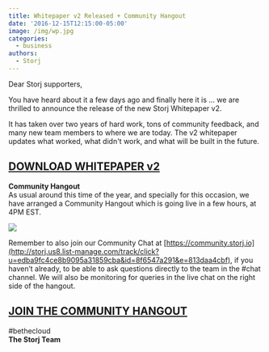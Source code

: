 ```yaml
---
title: Whitepaper v2 Released + Community Hangout
date: '2016-12-15T12:15:00-05:00'
image: /img/wp.jpg
categories:
  - business
authors:
  - Storj
---
```

Dear Storj supporters,

You have heard about it a few days ago and finally here it is ... we are thrilled to announce the release of the new Storj Whitepaper v2.  
  
<!--more-->

  
It has taken over two years of hard work, tons of community feedback, and many new team members to where we are today. The v2 whitepaper updates what worked, what didn't work, and what will be built in the future.

  

**[DOWNLOAD WHITEPAPER v2](https://storj.io/storj.pdf)**
--------------------------------------------------------

**Community Hangout**  
As usual around this time of the year, and specially for this occasion, we have arranged a Community Hangout which is going live in a few hours, at 4PM EST.  
  

![](img/comhang.jpg)

  
Remember to also join our Community Chat at [https://community.storj.io](http://storj.us8.list-manage.com/track/click?u=edba9fc4ce8b9095a31859cba&id=8f6547a291&e=813daa4cbf), if you haven’t already, to be able to ask questions directly to the team in the #chat channel. We will also be monitoring for queries in the live chat on the right side of the hangout.   

  

[**JOIN THE COMMUNITY HANGOUT**](https://youtu.be/FfUDIz4pExk)
--------------------------------------------------------------

#bethecloud  
**The Storj Team**
